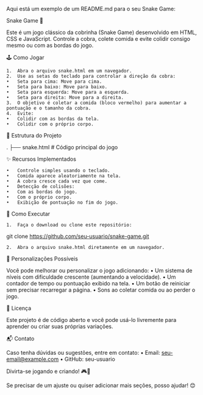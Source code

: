 Aqui está um exemplo de um README.md para o seu Snake Game:

Snake Game 🐍

Este é um jogo clássico da cobrinha (Snake Game) desenvolvido em HTML, CSS e JavaScript. Controle a cobra, colete comida e evite colidir consigo mesmo ou com as bordas do jogo.

🕹️ Como Jogar

	1.	Abra o arquivo snake.html em um navegador.
	2.	Use as setas do teclado para controlar a direção da cobra:
	•	Seta para cima: Move para cima.
	•	Seta para baixo: Move para baixo.
	•	Seta para esquerda: Move para a esquerda.
	•	Seta para direita: Move para a direita.
	3.	O objetivo é coletar a comida (bloco vermelho) para aumentar a pontuação e o tamanho da cobra.
	4.	Evite:
	•	Colidir com as bordas da tela.
	•	Colidir com o próprio corpo.

📂 Estrutura do Projeto

.
├── snake.html  # Código principal do jogo

✨ Recursos Implementados

	•	Controle simples usando o teclado.
	•	Comida aparece aleatoriamente na tela.
	•	A cobra cresce cada vez que come.
	•	Detecção de colisões:
	•	Com as bordas do jogo.
	•	Com o próprio corpo.
	•	Exibição de pontuação no fim do jogo.

🚀 Como Executar

	1.	Faça o download ou clone este repositório:

git clone https://github.com/seu-usuario/snake-game.git


	2.	Abra o arquivo snake.html diretamente em um navegador.

🔧 Personalizações Possíveis

Você pode melhorar ou personalizar o jogo adicionando:
	•	Um sistema de níveis com dificuldade crescente (aumentando a velocidade).
	•	Um contador de tempo ou pontuação exibido na tela.
	•	Um botão de reiniciar sem precisar recarregar a página.
	•	Sons ao coletar comida ou ao perder o jogo.

📜 Licença

Este projeto é de código aberto e você pode usá-lo livremente para aprender ou criar suas próprias variações.

📬 Contato

Caso tenha dúvidas ou sugestões, entre em contato:
	•	Email: seu-email@example.com
	•	GitHub: seu-usuario

Divirta-se jogando e criando! 🎮🐍

Se precisar de um ajuste ou quiser adicionar mais seções, posso ajudar! 😊